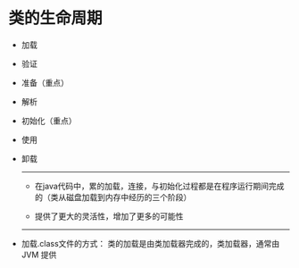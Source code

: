 
# 类的生命周期
 * 加载

 * 验证

 * 准备（重点）

 * 解析

 * 初始化（重点）

 *  使用

 * 卸载

   ------

   * 在java代码中，累的加载，连接，与初始化过程都是在程序运行期间完成的（类从磁盘加载到内存中经历的三个阶段）

   * 提供了更大的灵活性，增加了更多的可能性
   -----
  * 加载.class文件的方式： 类的加载是由类加载器完成的，类加载器，通常由JVM 提供

     

